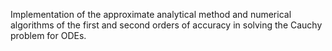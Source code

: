 Implementation of the approximate analytical method and numerical algorithms of the first and second orders of accuracy in solving the Cauchy problem for ODEs.